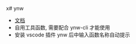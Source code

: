 x# ynw

- [文档](http://app.jsgaotie.com/books/ynw/pages/_index.html)
- 自用工具函数, 需要配合 ynw-cli 才能使用
- 安装 vscode 插件 ynw 后中输入函数名称自动提示

